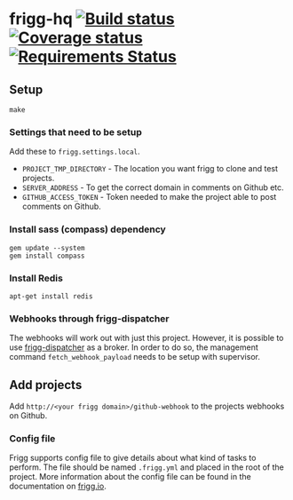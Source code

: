 # frigg-hq [![Build status](https://ci.frigg.io/badges/frigg/frigg/)](https://ci.frigg.io/frigg/frigg/last/) [![Coverage status](https://ci.frigg.io/badges/coverage/frigg/frigg/)](https://ci.frigg.io/frigg/frigg/last/) [![Requirements Status](https://requires.io/github/frigg/frigg/requirements.svg?branch=master)](https://requires.io/github/frigg/frigg/requirements/?branch=master)

## Setup
```
make
```

### Settings that need to be setup
Add these to `frigg.settings.local`.

* `PROJECT_TMP_DIRECTORY` - The location you want frigg to clone and test projects.
* `SERVER_ADDRESS` - To get the correct domain in comments on Github etc.
* `GITHUB_ACCESS_TOKEN` - Token needed to make the project able to post comments on Github.

### Install sass (compass) dependency
```
gem update --system
gem install compass
```

### Install Redis
```
apt-get install redis
```

### Webhooks through frigg-dispatcher
The webhooks will work out with just this project. However, it is possible to use [frigg-dispatcher](https://github.com/frigg/frigg-dispatcher) as a broker. In order to do so, the management command `fetch_webhook_payload` needs to be setup with supervisor.

## Add projects
Add `http://<your frigg domain>/github-webhook` to the projects webhooks on Github.

### Config file
Frigg supports config file to give details about what kind of tasks to perform. The file
should be named `.frigg.yml` and placed in the root of the project. More information about
the config file can be found in the documentation on [frigg.io](https://frigg.io/).
